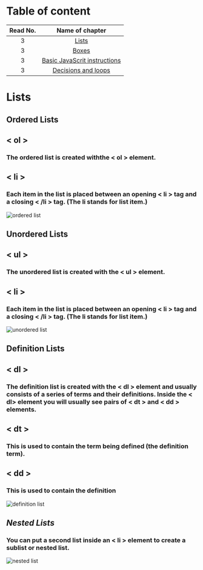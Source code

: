# Table of content
 |Read No. | Name of chapter|
 |:---------: |:--------------:|
 |3|[Lists](https://eng-ahmad-almohammad.github.io/lists/)|
 |3|[Boxes](https://eng-ahmad-almohammad.github.io/Boxes/)|
 |3|[Basic JavaScrit instructions](https://eng-ahmad-almohammad.github.io/Basic-JavaScript-Instructions/)|
 |3|[Decisions and loops](https://eng-ahmad-almohammad.github.io/Decisions-and-Loops/)|




# Lists
## Ordered Lists
## < ol >
### The ordered list is created withthe < ol > element.
## < li >
### Each item in the list is placed between an opening < li > tag and a closing < /li > tag. (The li stands for list item.)
![ordered list](https://user-images.githubusercontent.com/70091044/92357904-4a25d780-f0f1-11ea-9327-cbd8c6dc7fd4.PNG)
## Unordered Lists
## < ul >
### The unordered list is created with the < ul > element.
## < li >
### Each item in the list is placed between an opening < li > tag and a closing < /li > tag. (The li stands for list item.)
![unordered list](https://user-images.githubusercontent.com/70091044/92372872-3a64be00-f106-11ea-9985-40d77f990a4c.PNG)
## Definition Lists
## < dl >
### The definition list is created with the < dl > element and usually consists of a series of terms and their definitions. Inside the < dl> element you will usually see pairs of < dt > and < dd > elements.
## < dt >
### This is used to contain the term being defined (the definition term).
## < dd >
### This is used to contain the definition
![definition list](https://user-images.githubusercontent.com/70091044/92373402-eefedf80-f106-11ea-89bf-6a86ff643005.PNG)
## *Nested Lists*
### You can put a second list inside an < li > element to create a sublist or nested list.
![nested list](https://user-images.githubusercontent.com/70091044/92373661-53ba3a00-f107-11ea-9488-1ee0bc1f62f4.PNG)



